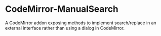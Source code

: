 # CodeMirror-ManualSearch
A CodeMirror addon exposing methods to implement search/replace in an external interface rather than using a dialog in CodeMirror.
